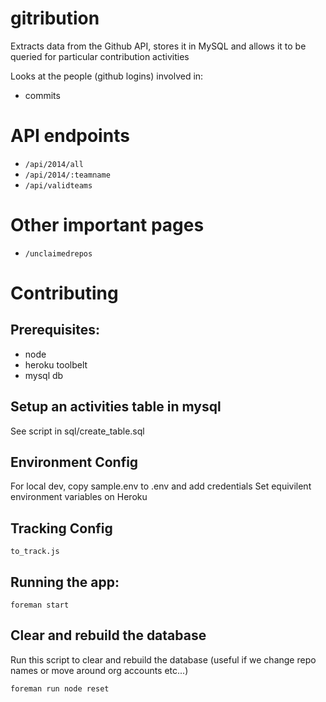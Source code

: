 gitribution
===========

Extracts data from the Github API, stores it in MySQL and allows it to be queried for particular contribution activities

Looks at the people (github logins) involved in:
* commits


# API endpoints

* `/api/2014/all`
* `/api/2014/:teamname`
* `/api/validteams`

# Other important pages

* `/unclaimedrepos`

# Contributing

## Prerequisites:

* node
* heroku toolbelt
* mysql db

## Setup an activities table in mysql
See script in sql/create_table.sql

## Environment Config

For local dev, copy sample.env to .env and add credentials
Set equivilent environment variables on Heroku

## Tracking Config
```
to_track.js
```

## Running the app:

```
foreman start
```

## Clear and rebuild the database

Run this script to clear and rebuild the database (useful if we change repo names or move around org accounts etc...)

```
foreman run node reset
```
